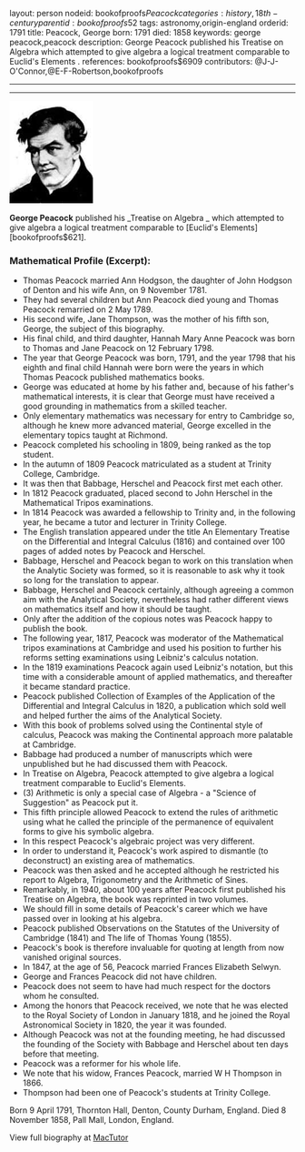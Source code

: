 layout: person
nodeid: bookofproofs$Peacock
categories: history,18th-century
parentid: bookofproofs$52
tags: astronomy,origin-england
orderid: 1791
title: Peacock, George
born: 1791
died: 1858
keywords: george peacock,peacock
description: George Peacock published his Treatise on Algebra which attempted to give algebra a logical treatment comparable to Euclid's Elements .
references: bookofproofs$6909
contributors: @J-J-O'Connor,@E-F-Robertson,bookofproofs

---



---

![Peacock.jpg](https://github.com/bookofproofs/bookofproofs.github.io/blob/main/_sources/_assets/images/portraits/Peacock.jpg?raw=true)

**George Peacock** published his _Treatise on Algebra _ which attempted to give algebra a logical treatment comparable to [Euclid's Elements][bookofproofs$621].

### Mathematical Profile (Excerpt):
* Thomas Peacock married Ann Hodgson, the daughter of John Hodgson of Denton and his wife Ann, on 9 November 1781.
* They had several children but Ann Peacock died young and Thomas Peacock remarried on 2 May 1789.
* His second wife, Jane Thompson, was the mother of his fifth son, George, the subject of this biography.
* His final child, and third daughter, Hannah Mary Anne Peacock was born to Thomas and Jane Peacock on 12 February 1798.
* The year that George Peacock was born, 1791, and the year 1798 that his eighth and final child Hannah were born were the years in which Thomas Peacock published mathematics books.
* George was educated at home by his father and, because of his father's mathematical interests, it is clear that George must have received a good grounding in mathematics from a skilled teacher.
* Only elementary mathematics was necessary for entry to Cambridge so, although he knew more advanced material, George excelled in the elementary topics taught at Richmond.
* Peacock completed his schooling in 1809, being ranked as the top student.
* In the autumn of 1809 Peacock matriculated as a student at Trinity College, Cambridge.
* It was then that Babbage, Herschel and Peacock first met each other.
* In 1812 Peacock graduated, placed second to John Herschel in the Mathematical Tripos examinations.
* In 1814 Peacock was awarded a fellowship to Trinity and, in the following year, he became a tutor and lecturer in Trinity College.
* The English translation appeared under the title An Elementary Treatise on the Differential and Integral Calculus (1816) and contained over 100 pages of added notes by Peacock and Herschel.
* Babbage, Herschel and Peacock began to work on this translation when the Analytic Society was formed, so it is reasonable to ask why it took so long for the translation to appear.
* Babbage, Herschel and Peacock certainly, although agreeing a common aim with the Analytical Society, nevertheless had rather different views on mathematics itself and how it should be taught.
* Only after the addition of the copious notes was Peacock happy to publish the book.
* The following year, 1817, Peacock was moderator of the Mathematical tripos examinations at Cambridge and used his position to further his reforms setting examinations using Leibniz's calculus notation.
* In the 1819 examinations Peacock again used Leibniz's notation, but this time with a considerable amount of applied mathematics, and thereafter it became standard practice.
* Peacock published Collection of Examples of the Application of the Differential and Integral Calculus in 1820, a publication which sold well and helped further the aims of the Analytical Society.
* With this book of problems solved using the Continental style of calculus, Peacock was making the Continental approach more palatable at Cambridge.
* Babbage had produced a number of manuscripts which were unpublished but he had discussed them with Peacock.
* In Treatise on Algebra, Peacock attempted to give algebra a logical treatment comparable to Euclid's Elements.
* (3) Arithmetic is only a special case of Algebra - a "Science of Suggestion" as Peacock put it.
* This fifth principle allowed Peacock to extend the rules of arithmetic using what he called the principle of the permanence of equivalent forms to give his symbolic algebra.
* In this respect Peacock's algebraic project was very different.
* In order to understand it, Peacock's work aspired to dismantle (to deconstruct) an existing area of mathematics.
* Peacock was then asked and he accepted although he restricted his report to Algebra, Trigonometry and the Arithmetic of Sines.
* Remarkably, in 1940, about 100 years after Peacock first published his Treatise on Algebra, the book was reprinted in two volumes.
* We should fill in some details of Peacock's career which we have passed over in looking at his algebra.
* Peacock published Observations on the Statutes of the University of Cambridge (1841) and The life of Thomas Young (1855).
* Peacock's book is therefore invaluable for quoting at length from now vanished original sources.
* In 1847, at the age of 56, Peacock married Frances Elizabeth Selwyn.
* George and Frances Peacock did not have children.
* Peacock does not seem to have had much respect for the doctors whom he consulted.
* Among the honors that Peacock received, we note that he was elected to the Royal Society of London in January 1818, and he joined the Royal Astronomical Society in 1820, the year it was founded.
* Although Peacock was not at the founding meeting, he had discussed the founding of the Society with Babbage and Herschel about ten days before that meeting.
* Peacock was a reformer for his whole life.
* We note that his widow, Frances Peacock, married W H Thompson in 1866.
* Thompson had been one of Peacock's students at Trinity College.

Born 9 April 1791, Thornton Hall, Denton, County Durham, England. Died 8 November 1858, Pall Mall, London, England.

View full biography at [MacTutor](https://mathshistory.st-andrews.ac.uk/Biographies/Peacock/)
